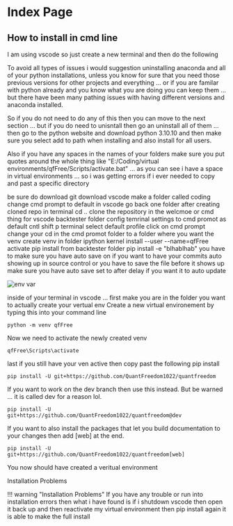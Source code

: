 # Index Page

## How to install in cmd line
I am using vscode so just create a new terminal and then do the following

To avoid all types of issues i would suggestion uninstalling anaconda and all of your python installations, unless you know for sure that you need those previous versions for other projects and everything ... or if you are familar with python already and you know what you are doing you can keep them ... but there have been many pathing issues with having different versions and anaconda installed.

So if you do not need to do any of this then you can move to the next section ... but if you do need to unisntall then go an uninstall all of them ... then go to the python website and download python 3.10.10 and then make sure you select add to path when installing and also install for all users.

Also if you have any spaces in the names of your folders make sure you put quotes around the whole thing like "E:/Coding/virtual environments/qfFree/Scripts/activate.bat" ... as you can see i have a space in virtual environments ... so i was getting errors if i ever needed to copy and past a specific directory

be sure do download git
download vscode
make a folder called coding
change cmd prompt to default in vscode
go back one folder after creating cloned repo in terminal cd ..
clone the repository in the welcmoe or cmd thing for vscode backtester folder
config temrinal settings to cmd promot as default cntl shift p terminal select default profile click on cmd prompt
change your cd in the cmd promot folder to a folder where you want the venv 
create venv in folder
ipython kernel install --user --name=qfFree
activate
pip install from backtester folder pip install -e "blhablhab"
you have to make sure you have auto save on if you want to have your commits auto showing up in source control or you have to save the file before it shows up
make sure you have auto save set to after delay if you want it to auto update
                                
![env var](docs/docs/assets/env_var.png)

inside of your terminal in vscode ... first make you are in the folder you want to actually create your vertual env
Create a new virtual environement by typing this into your command line

```
python -m venv qfFree
```

Now we need to activate the newly created venv
```
qfFree\Scripts\activate
```

last if you still have your ven active then copy past the following pip install
```
pip install -U git+https://github.com/QuantFreedom1022/quantfreedom
```

If you want to work on the dev branch then use this instead. But be warned ... it is called dev for a reason lol.
```
pip install -U git+https://github.com/QuantFreedom1022/quantfreedom@dev
```

If you want to also install the packages that let you build documentation to your changes then add [web] at the end.
```
pip install -U git+https://github.com/QuantFreedom1022/quantfreedom[web]
```

You now should have created a veritual environment

Installation Problems

!!! warning "Installation Problems"
    If you have any trouble or run into installation errors then what i have found is if i shutdown vscode then open it back up and then reactivate my virtual environment then pip install again it is able to make the full install
